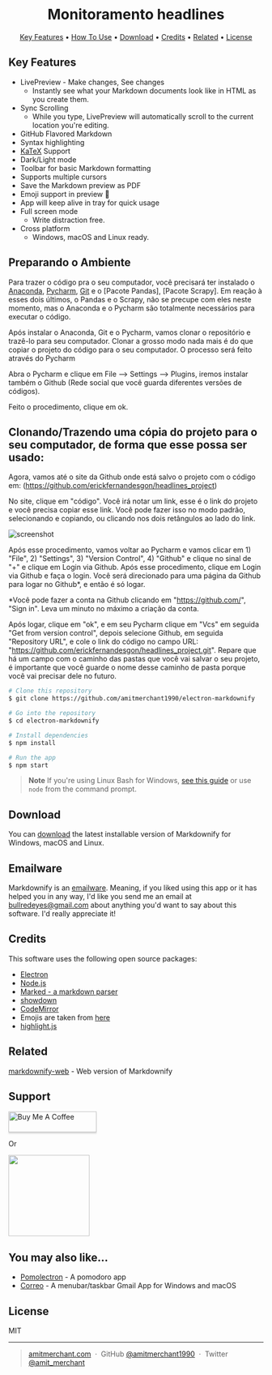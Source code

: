 
<h1 align="center">
  <br>

  <br>
  Monitoramento headlines
  <br>
</h1>
<p align="center">
  <a href="#key-features">Key Features</a> •
  <a href="#how-to-use">How To Use</a> •
  <a href="#download">Download</a> •
  <a href="#credits">Credits</a> •
  <a href="#related">Related</a> •
  <a href="#license">License</a>
</p>

## Key Features

* LivePreview - Make changes, See changes
  - Instantly see what your Markdown documents look like in HTML as you create them.
* Sync Scrolling
  - While you type, LivePreview will automatically scroll to the current location you're editing.
* GitHub Flavored Markdown  
* Syntax highlighting
* [KaTeX](https://khan.github.io/KaTeX/) Support
* Dark/Light mode
* Toolbar for basic Markdown formatting
* Supports multiple cursors
* Save the Markdown preview as PDF
* Emoji support in preview :tada:
* App will keep alive in tray for quick usage
* Full screen mode
  - Write distraction free.
* Cross platform
  - Windows, macOS and Linux ready.

## Preparando o Ambiente

Para trazer o código pra o seu computador, você precisará ter instalado o [Anaconda](https://www.anaconda.com/download]), [Pycharm](https://www.jetbrains.com/pycharm/download/download-thanks.html?var=3&platform=windows&code=PCC), [Git](https://github.com/git-for-windows/git/releases/download/v2.41.0.windows.3/Git-2.41.0.3-64-bit.exe) e o [Pacote Pandas], [Pacote Scrapy]. Em reação à esses dois últimos, o Pandas e o Scrapy, não se precupe com eles neste momento, mas o Anaconda e o Pycharm são totalmente necessários para executar o código. 

Após instalar o Anaconda, Git e o Pycharm, vamos clonar o repositório e trazê-lo para seu computador. Clonar a grosso modo nada mais é do que copiar o projeto do código para o seu computador. O processo será feito através do Pycharm

Abra o Pycharm e clique em File --> Settings --> Plugins, iremos instalar também o Github (Rede social que você guarda diferentes versões de códigos). 

Feito o procedimento, clique em ok. 

## Clonando/Trazendo uma cópia do projeto para o seu computador, de forma que esse possa ser usado:

Agora, vamos até o site da Github onde está salvo o projeto com o código em: (https://github.com/erickfernandesgon/headlines_project)

No site, clique em "código". Você irá notar um link, esse é o link do projeto e você precisa copiar esse link. Você pode fazer isso no modo padrão, selecionando e copiando, ou clicando nos dois retângulos ao lado do link. 

![screenshot]([[https://raw.githubusercontent.com/amitmerchant1990/electron-markdownify/master/app/img/markdownify.gif](https://user-images.githubusercontent.com/52026261/259853799-d01f0bd8-3ff0-4b7e-800b-2440cc3aedb8.png](https://github.com/erickfernandesgon/headlines_project/issues/2#issue-1845772187)))

Após esse procedimento, vamos voltar ao Pycharm e vamos clicar em 1) "File", 2) "Settings", 3) "Version Control", 4) "Github" e clique no sinal de "+" e clique em Login via Github. Após esse procedimento, clique em Login via Github e faça o login. Você será direcionado para uma página da Github para logar no Github*, e então é só logar. 

*Você pode fazer a conta na Github clicando em "https://github.com/", "Sign in". Leva um minuto no máximo a criação da conta. 

Após logar, clique em "ok", e em seu Pycharm clique em "Vcs" em seguida "Get from version control", depois selecione Github, em seguida "Repository URL", e cole o link do código no campo URL: "https://github.com/erickfernandesgon/headlines_project.git". Repare que há um campo com o caminho das pastas que você vai salvar o seu projeto, é importante que você guarde o nome desse caminho de pasta porque você vai precisar dele no futuro. 

```bash
# Clone this repository
$ git clone https://github.com/amitmerchant1990/electron-markdownify

# Go into the repository
$ cd electron-markdownify

# Install dependencies
$ npm install

# Run the app
$ npm start
```

> **Note**
> If you're using Linux Bash for Windows, [see this guide](https://www.howtogeek.com/261575/how-to-run-graphical-linux-desktop-applications-from-windows-10s-bash-shell/) or use `node` from the command prompt.


## Download

You can [download](https://github.com/amitmerchant1990/electron-markdownify/releases/tag/v1.2.0) the latest installable version of Markdownify for Windows, macOS and Linux.

## Emailware

Markdownify is an [emailware](https://en.wiktionary.org/wiki/emailware). Meaning, if you liked using this app or it has helped you in any way, I'd like you send me an email at <bullredeyes@gmail.com> about anything you'd want to say about this software. I'd really appreciate it!

## Credits

This software uses the following open source packages:

- [Electron](http://electron.atom.io/)
- [Node.js](https://nodejs.org/)
- [Marked - a markdown parser](https://github.com/chjj/marked)
- [showdown](http://showdownjs.github.io/showdown/)
- [CodeMirror](http://codemirror.net/)
- Emojis are taken from [here](https://github.com/arvida/emoji-cheat-sheet.com)
- [highlight.js](https://highlightjs.org/)

## Related

[markdownify-web](https://github.com/amitmerchant1990/markdownify-web) - Web version of Markdownify

## Support

<a href="https://www.buymeacoffee.com/5Zn8Xh3l9" target="_blank"><img src="https://www.buymeacoffee.com/assets/img/custom_images/purple_img.png" alt="Buy Me A Coffee" style="height: 41px !important;width: 174px !important;box-shadow: 0px 3px 2px 0px rgba(190, 190, 190, 0.5) !important;-webkit-box-shadow: 0px 3px 2px 0px rgba(190, 190, 190, 0.5) !important;" ></a>

<p>Or</p> 

<a href="https://www.patreon.com/amitmerchant">
	<img src="https://c5.patreon.com/external/logo/become_a_patron_button@2x.png" width="160">
</a>

## You may also like...

- [Pomolectron](https://github.com/amitmerchant1990/pomolectron) - A pomodoro app
- [Correo](https://github.com/amitmerchant1990/correo) - A menubar/taskbar Gmail App for Windows and macOS

## License

MIT

---

> [amitmerchant.com](https://www.amitmerchant.com) &nbsp;&middot;&nbsp;
> GitHub [@amitmerchant1990](https://github.com/amitmerchant1990) &nbsp;&middot;&nbsp;
> Twitter [@amit_merchant](https://twitter.com/amit_merchant)

